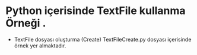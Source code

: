 # Python içerisinde TextFile kullanma Örneği .

* TextFile dosyası oluşturma (Create)
TextFileCreate.py dosyası içerisinde örnek yer almaktadır.
